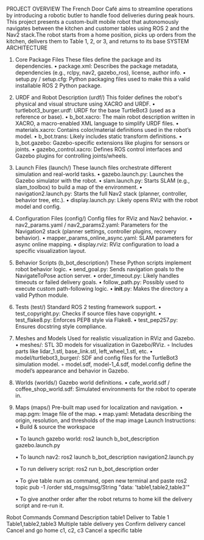 PROJECT OVERVIEW
The French Door Café aims to streamline operations by introducing a robotic butler to handle food deliveries during peak hours. This project presents a custom-built mobile robot that autonomously navigates between the kitchen and customer tables using ROS 2 and the Nav2 stack.The robot starts from a home position, picks up orders from the kitchen, delivers them to Table 1, 2, or 3, and returns to its base
SYSTEM ARCHITECTURE 
1. Core Package Files
These files define the package and its dependencies.
    • package.xml: Describes the package metadata, dependencies (e.g., rclpy, nav2, gazebo_ros), license, author info.
    • setup.py / setup.cfg: Python packaging files used to make this a valid installable ROS 2 Python package.
2. URDF and Robot Description (urdf/)
This folder defines the robot's physical and visual structure using XACRO and URDF.
    • turtlebot3_burger.urdf: URDF for the base TurtleBot3 (used as a reference or base).
    • b_bot.xacro: The main robot description written in XACRO, a macro-enabled XML language to simplify URDF files.
    • materials.xacro: Contains color/material definitions used in the robot’s model.
    • b_bot.trans: Likely includes static transform definitions.
    • b_bot.gazebo: Gazebo-specific extensions like plugins for sensors or joints.
    • gazebo_control.xacro: Defines ROS control interfaces and Gazebo plugins for controlling joints/wheels.
 3. Launch Files (launch/)
These launch files orchestrate different simulation and real-world tasks.
    • gazebo.launch.py: Launches the Gazebo simulator with the robot.
    • slam.launch.py: Starts SLAM (e.g., slam_toolbox) to build a map of the environment.
    • navigation2.launch.py: Starts the full Nav2 stack (planner, controller, behavior tree, etc.).
    • display.launch.py: Likely opens RViz with the robot model and config.
 4. Configuration Files (config/)
Config files for RViz and Nav2 behavior.
    • nav2_params.yaml / nav2_params2.yaml: Parameters for the Navigation2 stack (planner settings, controller plugins, recovery behavior).
    • mapper_params_online_async.yaml: SLAM parameters for async online mapping.
    • display.rviz: RViz configuration to load a specific visualization layout.
 5. Behavior Scripts (b_bot_description/)
These Python scripts implement robot behavior logic.
    • send_goal.py: Sends navigation goals to the NavigateToPose action server.
    • order_timeout.py: Likely handles timeouts or failed delivery goals.
    • follow_path.py: Possibly used to execute custom path-following logic.
    • __init__.py: Makes the directory a valid Python module.
 6. Tests (test/)
Standard ROS 2 testing framework support.
    • test_copyright.py: Checks if source files have copyright.
    • test_flake8.py: Enforces PEP8 style via Flake8.
    • test_pep257.py: Ensures docstring style compliance.
 7. Meshes and Models
Used for realistic visualization in RViz and Gazebo.
    • meshes/: STL 3D models for visualization in Gazebo/RViz.
        ◦ Includes parts like lidar_1.stl, base_link.stl, left_wheel_1.stl, etc.
    • model/turtlebot3_burger/: SDF and config files for the TurtleBot3 simulation model.
        ◦ model.sdf, model-1_4.sdf, model.config define the model’s appearance and behavior in Gazebo.
 8. Worlds (worlds/)
Gazebo world definitions.
    • cafe_world.sdf / coffee_shop_world.sdf: Simulated environments for the robot to operate in.
 9. Maps (maps/)
Pre-built map used for localization and navigation.
    • map.pgm: Image file of the map.
    • map.yaml: Metadata describing the origin, resolution, and thresholds of the map image
Launch Instructions:
    • Build & source the workspace

    • To launch gazebo world:
           ros2 launch b_bot_description gazebo.launch.py 

    • To launch nav2:
           ros2 launch b_bot_description navigation2.launch.py

    • To run delivery script:
            ros2 run b_bot_description order 

    • To give table num as command, open new terminal and paste
            ros2 topic pub -1 /order std_msgs/msg/String "data: 'table1,table2,table3'"

    • To give another order after the robot returns to home 
kill the delivery script and re-run it.

Robot Commands
Command
Description
table1
Deliver to Table 1
Table1,table2,table3
Multiple table delivery
yes
Confirm delivery
cancel
Cancel and go home
c1, c2, c3
Cancel a specific table
